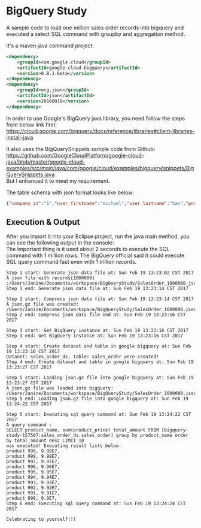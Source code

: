 # BigQuery Study
A sample code to load one million sales order records into bigquery and executed a select SQL command with groupby and aggregation method.

It's a maven java command project:</br>
```xml
<dependency>
    <groupId>com.google.cloud</groupId>
    <artifactId>google-cloud-bigquery</artifactId>
    <version>0.8.1-beta</version>
</dependency>
<dependency>
    <groupId>org.json</groupId>
    <artifactId>json</artifactId>
    <version>20160810</version>
</dependency>
```

In order to use Google's BigQuery java library, you need follow the steps from below link first:
https://cloud.google.com/bigquery/docs/reference/libraries#client-libraries-install-java </br>

It also uses the BigQuerySnippets sample code from Github: https://github.com/GoogleCloudPlatform/google-cloud-java/blob/master/google-cloud-examples/src/main/java/com/google/cloud/examples/bigquery/snippets/BigQuerySnippets.java
</br>But I enhanced it to meet my requirement.

The table schema with json format looks like below:

```json
{"company_id":"1","user_firstname":"michael","user_lastname":"han","product_price":"5000.50","product_name":"iPhone6","sales_order_number":"001","sales_order_date":"1486283602455","user_id":"1","sales_order_id":"1","product_id":"1","company_name":"QAD","customer_name":"HP","customer_id":"1","status":"open"}
```

## Execution & Output
After you import it into your Eclipse project, run the java main method, you can see the following output in the console:
</br>
The important thing is it used about 2 seconds to execute the SQL command with 1 million rows. The BigQuery official said it could execute SQL query command fast even with 1 trillion records.

```
Step 1 start: Generate json data file at: Sun Feb 19 13:23:02 CST 2017
A json file with records[1000000] :/Users/Janine/Documents/workspace/BigQueryStudy/SalesOrder_1000000.json
Step 1 end: Generate json data file at: Sun Feb 19 13:23:14 CST 2017

Step 2 start: Compress json data file at: Sun Feb 19 13:23:14 CST 2017
A json.gz file was created: /Users/Janine/Documents/workspace/BigQueryStudy/SalesOrder_1000000.json.gz
Step 2 end: Compress json data file end at: Sun Feb 19 13:23:16 CST 2017

Step 3 start: Get BigQuery instance at: Sun Feb 19 13:23:16 CST 2017
Step 3 end: Get BigQuery instance at: Sun Feb 19 13:23:16 CST 2017

Step 4 start: Create dataset and table in google bigquery at: Sun Feb 19 13:23:16 CST 2017
DataSet: sales_order_ds, table: sales_order were created!
Step 4 end: Create dataset and table in google bigquery at: Sun Feb 19 13:23:27 CST 2017

Step 5 start: Loading json.gz file into google bigquery at: Sun Feb 19 13:23:27 CST 2017
A json.gz file was loaded into bigquery: /Users/Janine/Documents/workspace/BigQueryStudy/SalesOrder_1000000.json.gz
Step 5 end: Loading json.gz file into google bigquery at: Sun Feb 19 13:24:22 CST 2017

Step 6 start: Executing sql query command at: Sun Feb 19 13:24:22 CST 2017
A query command :
SELECT product_name, sum(product_price) total_amount FROM [bigquery-study-157507:sales_order_ds.sales_order] group by product_name order by total_amount desc LIMIT 10
was executed! Executing result lists below:
product 999, 9.99E7, 
product 998, 9.98E7, 
product 997, 9.97E7, 
product 996, 9.96E7, 
product 995, 9.95E7, 
product 994, 9.94E7, 
product 993, 9.93E7, 
product 992, 9.92E7, 
product 991, 9.91E7, 
product 990, 9.9E7, 
Step 6 end: Executing sql query command at: Sun Feb 19 13:24:24 CST 2017

Celebrating to yourself!!!
```